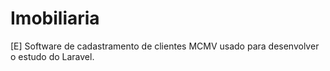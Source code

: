 # Imobiliaria
[E] Software de cadastramento de clientes MCMV usado para desenvolver o estudo do Laravel. 
